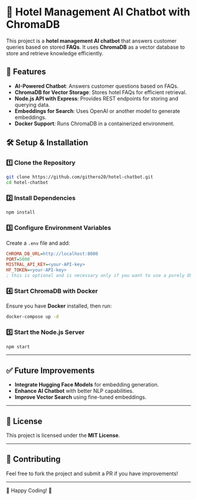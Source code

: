# 🏨 Hotel Management AI Chatbot with ChromaDB

This project is a **hotel management AI chatbot** that answers customer queries based on stored **FAQs**. It uses **ChromaDB** as a vector database to store and retrieve knowledge efficiently.

## 🚀 Features

- **AI-Powered Chatbot**: Answers customer questions based on FAQs.
- **ChromaDB for Vector Storage**: Stores hotel FAQs for efficient retrieval.
- **Node.js API with Express**: Provides REST endpoints for storing and querying data.
- **Embeddings for Search**: Uses OpenAI or another model to generate embeddings.
- **Docker Support**: Runs ChromaDB in a containerized environment.

## 🛠 Setup & Installation

### **1️⃣ Clone the Repository**

```sh
git clone https://github.com/githero20/hotel-chatbot.git
cd hotel-chatbot
```

### **2️⃣ Install Dependencies**

```sh
npm install
```

### **3️⃣ Configure Environment Variables**

Create a `.env` file and add:

```ini
CHROMA_DB_URL=http://localhost:8000
PORT=5000
MISTRAL_API_KEY=<your-API-key>
HF_TOKEN=<your-API-key>
; this is optional and is necessary only if you want to use a purely OSS model instead

```

### **4️⃣ Start ChromaDB with Docker**

Ensure you have **Docker** installed, then run:

```sh
docker-compose up -d
```

### **5️⃣ Start the Node.js Server**

```sh
npm start
```

---

## ✅ Future Improvements

- **Integrate Hugging Face Models** for embedding generation.
- **Enhance AI Chatbot** with better NLP capabilities.
- **Improve Vector Search** using fine-tuned embeddings.

---

## 📜 License

This project is licensed under the **MIT License**.

---

## 🙌 Contributing

Feel free to fork the project and submit a PR if you have improvements!

---

🚀 Happy Coding! 🎉

